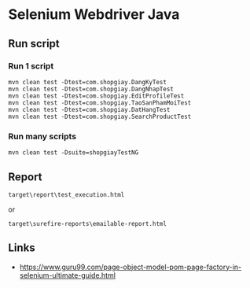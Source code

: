 # Selenium Webdriver Java 

## Run script

### Run 1 script
```
mvn clean test -Dtest=com.shopgiay.DangKyTest
mvn clean test -Dtest=com.shopgiay.DangNhapTest
mvn clean test -Dtest=com.shopgiay.EditProfileTest
mvn clean test -Dtest=com.shopgiay.TaoSanPhamMoiTest
mvn clean test -Dtest=com.shopgiay.DatHangTest
mvn clean test -Dtest=com.shopgiay.SearchProductTest
```

### Run many scripts
```
mvn clean test -Dsuite=shopgiayTestNG
```


## Report
```
target\report\test_execution.html
```

or
```
target\surefire-reports\emailable-report.html
```

## Links
- https://www.guru99.com/page-object-model-pom-page-factory-in-selenium-ultimate-guide.html